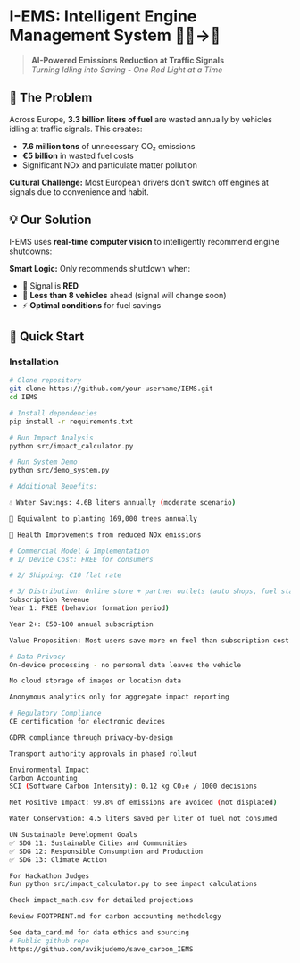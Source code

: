 # I-EMS: Intelligent Engine Management System 🚗💨→🌱

> **AI-Powered Emissions Reduction at Traffic Signals**  
> *Turning Idling into Saving - One Red Light at a Time*

## 🎯 The Problem

Across Europe, **3.3 billion liters of fuel** are wasted annually by vehicles idling at traffic signals. This creates:
- **7.6 million tons** of unnecessary CO₂ emissions
- **€5 billion** in wasted fuel costs
- Significant NOx and particulate matter pollution

**Cultural Challenge:** Most European drivers don't switch off engines at signals due to convenience and habit.

## 💡 Our Solution

I-EMS uses **real-time computer vision** to intelligently recommend engine shutdowns:


**Smart Logic:** Only recommends shutdown when:
- 🚦 Signal is **RED** 
- 🚗 **Less than 8 vehicles** ahead (signal will change soon)
- ⚡ **Optimal conditions** for fuel savings

## 🚀 Quick Start

### Installation
```bash
# Clone repository
git clone https://github.com/your-username/IEMS.git
cd IEMS

# Install dependencies
pip install -r requirements.txt

# Run Impact Analysis
python src/impact_calculator.py

# Run System Demo
python src/demo_system.py

# Additional Benefits:

💧 Water Savings: 4.6B liters annually (moderate scenario)

🌳 Equivalent to planting 169,000 trees annually

🏥 Health Improvements from reduced NOx emissions

# Commercial Model & Implementation
# 1/ Device Cost: FREE for consumers

# 2/ Shipping: €10 flat rate

# 3/ Distribution: Online store + partner outlets (auto shops, fuel stations)
Subscription Revenue
Year 1: FREE (behavior formation period)

Year 2+: €50-100 annual subscription

Value Proposition: Most users save more on fuel than subscription cost

# Data Privacy
On-device processing - no personal data leaves the vehicle

No cloud storage of images or location data

Anonymous analytics only for aggregate impact reporting

# Regulatory Compliance
CE certification for electronic devices

GDPR compliance through privacy-by-design

Transport authority approvals in phased rollout

Environmental Impact
Carbon Accounting
SCI (Software Carbon Intensity): 0.12 kg CO₂e / 1000 decisions

Net Positive Impact: 99.8% of emissions are avoided (not displaced)

Water Conservation: 4.5 liters saved per liter of fuel not consumed

UN Sustainable Development Goals
✅ SDG 11: Sustainable Cities and Communities
✅ SDG 12: Responsible Consumption and Production
✅ SDG 13: Climate Action

For Hackathon Judges
Run python src/impact_calculator.py to see impact calculations

Check impact_math.csv for detailed projections

Review FOOTPRINT.md for carbon accounting methodology

See data_card.md for data ethics and sourcing
# Public github repo
https://github.com/avikjudemo/save_carbon_IEMS
